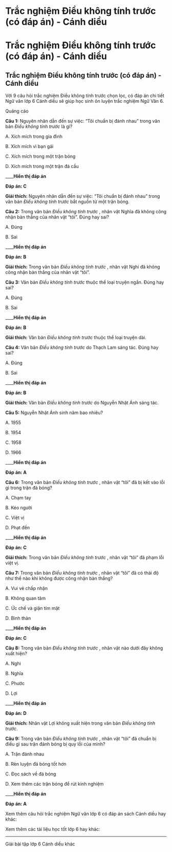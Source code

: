 # Trắc nghiệm Điều không tính trước (có đáp án) - Cánh diều

# Trắc nghiệm Điều không tính trước (có đáp án) - Cánh diều

## Trắc nghiệm Điều không tính trước (có đáp án) - Cánh diều

Với 9 câu hỏi trắc nghiệm Điều không tính trước chọn lọc, có đáp án chi tiết Ngữ văn lớp 6 Cánh diều sẽ giúp học sinh ôn luyện trắc nghiệm Ngữ Văn 6.

Quảng cáo

**Câu 1:** Nguyên nhân dẫn đến sự việc: “Tôi chuẩn bị đánh nhau” trong văn bản _Điều không tính trước_ là gì?

A. Xích mích trong gia đình

B. Xích mích vì bạn gái

C. Xích mích trong một trận bóng

D. Xích mích trong một trận đá cầu

____**Hiển thị đáp án**

**Đáp án: C**

**Giải thích:** Nguyên nhân dẫn đến sự việc: “Tôi chuẩn bị đánh nhau” trong văn bản _Điều không tính trước_ bắt nguồn từ một trận bóng.

**Câu 2:** Trong văn bản _Điều không tính trước_ , nhân vật Nghĩa đã không công nhận bàn thắng của nhân vật “tôi”. Đúng hay sai?

A. Đúng

B. Sai

____**Hiển thị đáp án**

**Đáp án: B**

**Giải thích:** Trong văn bản _Điều không tính trước_ , nhân vật Nghi đã không công nhận bàn thắng của nhân vật “tôi”.

**Câu 3:** Văn bản _Điều không tính trước_ thuộc thể loại truyện ngắn. Đúng hay sai?

A. Đúng

B. Sai

____**Hiển thị đáp án**

**Đáp án: B**

**Giải thích:** Văn bản _Điều không tính trước_ thuộc thể loại truyện dài.

**Câu 4:** Văn bản _Điều không tính trước_ do Thạch Lam sáng tác. Đúng hay sai?

A. Đúng

B. Sai

____**Hiển thị đáp án**

**Đáp án: B**

**Giải thích:** Văn bản _Điều không tính trước_ do Nguyễn Nhật Ánh sáng tác.

**Câu 5:** Nguyễn Nhật Ánh sinh năm bao nhiêu?

A. 1955

B. 1954

C. 1958

D. 1966

____**Hiển thị đáp án**

**Đáp án: A**

**Câu 6:** Trong văn bản _Điều không tính trước_ , nhân vật “tôi” đã bị kết vào lỗi gì trong trận đá bóng?

A. Chạm tay

B. Kéo người

C. Việt vị

D. Phạt đền

____**Hiển thị đáp án**

**Đáp án: C**

**Giải thích:** Trong văn bản _Điều không tính trước_ , nhân vật “tôi” đã phạm lỗi việt vị.

**Câu 7:** Trong văn bản _Điều không tính trước_ , nhân vật “tôi” đã có thái độ như thế nào khi không được công nhận bàn thắng?

A. Vui vẻ chấp nhận

B. Không quan tâm

C. Ức chế và giận tím mặt

D. Bình thản

____**Hiển thị đáp án**

**Đáp án: C**

**Câu 8:** Trong văn bản _Điều không tính trước_ , nhân vật nào dưới đây không xuất hiện?

A. Nghi

B. Nghĩa

C. Phước

D. Lợi

____**Hiển thị đáp án**

**Đáp án: D**

**Giải thích:** Nhân vật Lợi không xuất hiện trong văn bản _Điều không tính trước_.

**Câu 9:** Trong văn bản _Điều không tính trước_ , nhân vật “tôi” đã chuẩn bị điều gì sau trận đánh bóng bị quy lỗi của mình?

A. Trận đánh nhau

B. Rèn luyện đá bóng tốt hơn

C. Đọc sách về đá bóng

D. Xem thêm các trận bóng để rút kinh nghiệm

____**Hiển thị đáp án**

**Đáp án: A**

Xem thêm câu hỏi trắc nghiệm Ngữ văn lớp 6 có đáp án sách Cánh diều hay khác:

Xem thêm các tài liệu học tốt lớp 6 hay khác:

* * *

Giải bài tập lớp 6 Cánh diều khác
